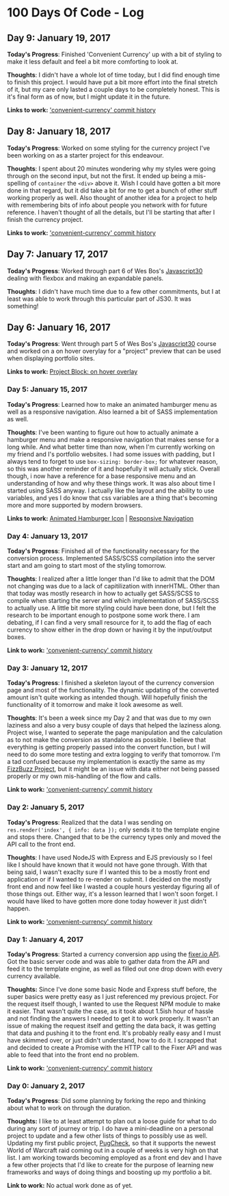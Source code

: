 # 100 Days Of Code - Log

## Day 9: January 19, 2017

**Today's Progress**: Finished 'Convenient Currency' up with a bit of styling to make it less default and feel a bit more comforting to look at.

**Thoughts**: I didn't have a whole lot of time today, but I did find enough time to finish this project. I would have put a bit more effort into the final stretch of it, but my care only lasted a couple days to be completely honest. This is it's final form as of now, but I might update it in the future.

**Links to work:** ['convenient-currency' commit history](https://github.com/krames12/convenient-currency/commits/master)

## Day 8: January 18, 2017

**Today's Progress**: Worked on some styling for the currency project I've been working on as a starter project for this endeavour.

**Thoughts**: I spent about 20 minutes wondering why my styles were going through on the second input, but not the first. It ended up being a mis-spelling of `container` the `<div>` above it. Wish I could have gotten a bit more done in that regard, but it did take a bit for me to get a bunch of other stuff working properly as well. Also thought of another idea for a project to help with remembering bits of info about people you network with for future reference. I haven't thought of all the details, but I'll be starting that after I finish the currency project.

**Links to work:** ['convenient-currency' commit history](https://github.com/krames12/convenient-currency/commits/master)

## Day 7: January 17, 2017

**Today's Progress**: Worked through part 6 of Wes Bos's [Javascript30](www.javascript30.com) dealing with flexbox and making an expandable panels.

**Thoughts**: I didn't have much time due to a few other commitments, but I at least was able to work through this particular part of JS30. It was something!

## Day 6: January 16, 2017

**Today's Progress**: Went through part 5 of Wes Bos's [Javascript30](www.javascript30.com) course and worked on a on hover overylay for a "project" preview that can be used when displaying portfolio sites.

**Links to work:** [Project Block: on hover overlay](https://codepen.io/krames12/pen/egdwNp)

### Day 5: January 15, 2017

**Today's Progress**: Learned how to make an animated hamburger menu as well as a responsive navigation. Also learned a bit of SASS implementation as well.

**Thoughts**: I've been wanting to figure out how to actually animate a hamburger menu and make a responsive navigation that makes sense for a long while. And what better time than now, when I'm currently working on my friend and I's portfolio websites. I had some issues with padding, but I always tend to forget to use `box-sizing: border-box;` for whatever reason, so this was another reminder of it and hopefully it will actually stick. Overall though, i now have a reference for a base responsive menu and an understanding of how and why these things work. It was also about time I started using SASS anyway. I actually like the layout and the ability to use variables, and yes I do know that css variables are a thing that's becoming more and more supported by modern browsers.

**Links to work:** [Animated Hamburger Icon](https://codepen.io/krames12/pen/QdKdoK) | [Responsive Navigation](https://codepen.io/krames12/pen/JERWaQ)

### Day 4: January 13, 2017

**Today's Progress**: Finished all of the functionality necessary for the conversion process. Implemented SASS/SCSS compilation into the server start and am going to start most of the styling tomorrow. 

**Thoughts**: I realized after a little longer than I'd like to admit that the DOM not changing was due to a lack of capitilization with innerHTML. Other than that today was mostly research in how to actually get SASS/SCSS to compile when starting the server and which implementation of SASS/SCSS to actually use. A little bit more styling could have been done, but I felt the research to be important enough to postpone some work there. I am debating, if I can find a very small resource for it, to add the flag of each currency to show either in the drop down or having it by the input/output boxes. 

**Link to work:** ['convenient-currency' commit history](https://github.com/krames12/convenient-currency/commits/master)

### Day 3: January 12, 2017

**Today's Progress**: I finished a skeleton layout of the currency conversion page and most of the functionality. The dynamic updating of the converted amount isn't quite working as intended though. Will hopefully finish the functionality of it tomorrow and make it look awesome as well.

**Thoughts**: It's been a week since my Day 2 and that was due to my own laziness and also a very busy couple of days that helped the laziness along. Project wise, I wanted to seperate the page manipulation and the calculation as to not make the conversion as standalone as possible. I believe that everything is getting properly passed into the convert function, but I will need to do some more testing and extra logging to verify that tomorrow. I'm a tad confused because my implementation is exactly the same as my [FizzBuzz Project](https://github.com/krames12/learn-mocha-fizzbuzz), but it might be an issue with data either not being passed properly or my own mis-handling of the flow and calls.

**Link to work:** ['convenient-currency' commit history](https://github.com/krames12/convenient-currency/commits/master)

### Day 2:  January 5, 2017

**Today's Progress**: Realized that the data I was sending on `res.render('index', { info: data });` only sends it to the template engine and stops there. Changed that to be the currency types only and moved the API call to the front end.

**Thoughts**: I have used NodeJS with Express and EJS previously so I feel like I should have known that it would not have gone through. With that being said, I wasn't exaclty sure if I wanted this to be a mostly front end application or if I wanted to re-render on submit. I decided on the mostly front end and now feel like I wasted a couple hours yesterday figuring all of those things out. Either way, it's a lesson learned that I won't soon forget. I would have liked to have gotten more done today however it just didn't happen.

**Link to work:** ['convenient-currency' commit history](https://github.com/krames12/convenient-currency/commits/master)

### Day 1: January 4, 2017

**Today's Progress**: Started a currency conversion app using the [fixer.io API](http://fixer.io/). Got the basic server code and was able to gather data from the API and feed it to the template engine, as well as filled out one drop down with every currency available.

**Thoughts:** Since I've done some basic Node and Express stuff before, the super basics were pretty easy as I just referenced my previous project. For the request itself though, I wanted to use the Request NPM module to make it easier. That wasn't quite the case, as it took about 1.5ish hour of hassle and not finding the answers I needed to get it to work properly. It wasn't an issue of making the request itself and getting the data back, it was getting that data and pushing it to the front end. It's probably really easy and I must have skimmed over, or just didn't understand, how to do it. I scrapped that and decided to create a Promise with the HTTP call to the Fixer API and was able to feed that into the front end no problem. 

**Link to work:** ['convenient-currency' commit history](https://github.com/krames12/convenient-currency/commits/master)

### Day 0: January 2, 2017

**Today's Progress**: Did some planning by forking the repo and thinking about what to work on through the duration.

**Thoughts:** I like to at least attempt to plan out a loose guide for what to do during any sort of journey or trip. I do have a mini-deadline on a personal project to update and a few other lists of things to possibly use as well. Updating my first public project, [PugCheck](http://pugcheck.com), so that it supports the newest World of Warcraft raid coming out in a couple of weeks is very high on that list. I am working towards becoming employed as a front end dev and I have a few other projects that I'd like to create for the purpose of learning new frameworks and ways of doing things and boosting up my portfolio a bit.

**Link to work:** No actual work done as of yet.
